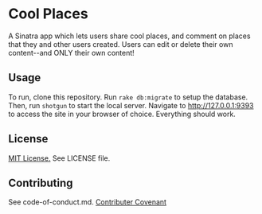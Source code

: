 # Cool Places
A Sinatra app which lets users share cool places, and comment on places that they and other users created.  Users can edit or delete their own content--and ONLY their own content!

## Usage

To run, clone this repository.  Run `rake db:migrate` to setup the database.  Then, run `shotgun` to start the local server.  Navigate to <a href="http://127.0.0.1:9393">http://127.0.0.1:9393</a> to access the site in your browser of choice.  Everything should work.

## License
<a href="https://opensource.org/licenses/MIT">MIT License.</a>  See LICENSE file.

## Contributing
See code-of-conduct.md.  <a href="https://www.contributor-covenant.org/version/1/4/code-of-conduct.html">Contributer Covenant</a>
